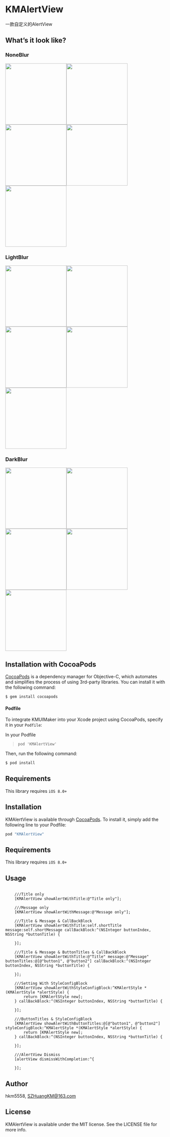# KMAlertView
一款自定义的AlertView


## What’s it look like?

### NoneBlur

<img src="https://github.com/hkm5558/KMAlertView/blob/master/Screenshot/NoneBlur1.png" width="192"><img src="https://github.com/hkm5558/KMAlertView/blob/master/Screenshot/NoneBlur2.png" width="192"><img src="https://github.com/hkm5558/KMAlertView/blob/master/Screenshot/NoneBlur3.png" width="192"><img src="https://github.com/hkm5558/KMAlertView/blob/master/Screenshot/NoneBlur4.png" width="192"><img src="https://github.com/hkm5558/KMAlertView/blob/master/Screenshot/NoneBlur5.png" width="192">

### LightBlur
<img src="https://github.com/hkm5558/KMAlertView/blob/master/Screenshot/LightBlur1.png" width="192"><img src="https://github.com/hkm5558/KMAlertView/blob/master/Screenshot/LightBlur2.png" width="192"><img src="https://github.com/hkm5558/KMAlertView/blob/master/Screenshot/LightBlur3.png" width="192"><img src="https://github.com/hkm5558/KMAlertView/blob/master/Screenshot/LightBlur4.png" width="192"><img src="https://github.com/hkm5558/KMAlertView/blob/master/Screenshot/LightBlur5.png" width="192">

### DarkBlur
<img src="https://github.com/hkm5558/KMAlertView/blob/master/Screenshot/DarkBlur1.png" width="192"><img src="https://github.com/hkm5558/KMAlertView/blob/master/Screenshot/DarkBlur2.png" width="192"><img src="https://github.com/hkm5558/KMAlertView/blob/master/Screenshot/DarkBlur3.png" width="192"><img src="https://github.com/hkm5558/KMAlertView/blob/master/Screenshot/DarkBlur4.png" width="192"><img src="https://github.com/hkm5558/KMAlertView/blob/master/Screenshot/DarkBlur5.png" width="192">

## Installation with CocoaPods

[CocoaPods](http://cocoapods.org) is a dependency manager for Objective-C, which automates and simplifies the process of using 3rd-party libraries. You can install it with the following command:

```bash
$ gem install cocoapods
```
#### Podfile

To integrate KMUIMaker into your Xcode project using CocoaPods, specify it in your `Podfile`:

In your Podfile
>`pod 'KMAlertView'`

Then, run the following command:

```bash
$ pod install
```
## Requirements

This library requires `iOS 8.0+`

## Installation

KMAlertView is available through [CocoaPods](http://cocoapods.org). To install
it, simply add the following line to your Podfile:

```ruby
pod "KMAlertView"
```
## Requirements

This library requires `iOS 8.0+`

## Usage


```obj-c

    ///Title only
    [KMAlertView showAlertWithTitle:@"Title only"];

    ///Message only
    [KMAlertView showAlertWithMessage:@"Message only"];
    
    ///Title & Message & CallBackBlock
    [KMAlertView showAlertWithTitle:self.shortTitle message:self.shortMessage callBackBlock:^(NSInteger buttonIndex, NSString *buttonTitle) {
    
    }];
    
    ///Title & Message & ButtonTitles & CallBackBlock
    [KMAlertView showAlertWithTitle:@"Title" message:@"Message" buttonTitles:@[@"button1", @"button2"] callBackBlock:^(NSInteger buttonIndex, NSString *buttonTitle) {
    
    }];
    
    ///Setting With StyleConfigBlock
    [KMAlertView showAlertWithStyleConfigBlock:^KMAlertStyle *(KMAlertStyle *alertStyle) {
        return [KMAlertStyle new];
    } callBackBlock:^(NSInteger buttonIndex, NSString *buttonTitle) {
    
    }];
    
    ///ButtonTitles & StyleConfigBlock
    [KMAlertView showAlertWithButtonTitles:@[@"button1", @"button2"] styleConfigBlock:^KMAlertStyle *(KMAlertStyle *alertStyle) {
        return [KMAlertStyle new];
    } callBackBlock:^(NSInteger buttonIndex, NSString *buttonTitle) {
    
    }];
    
    ///AlertView Dismiss
    [alertView dismissWithCompletion:^{
    
    }];

```

## Author

hkm5558, SZHuangKM@163.com

## License

KMAlertView is available under the MIT license. See the LICENSE file for more info.
